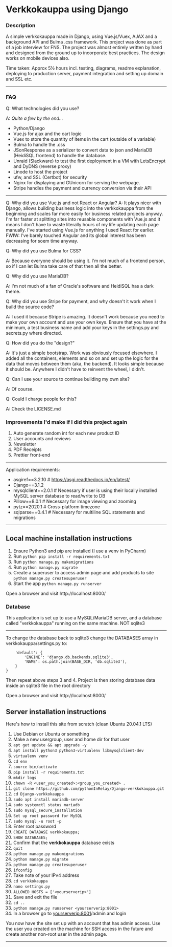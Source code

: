 # Verkkokauppa using Django

### Description

A simple verkkokauppa made in Django, using Vue.js/Vuex, AJAX and a background API and Bulma .css framework. This project was done as part of a job interview for FNS.
The project was almost entirely written by hand and designed from the ground up to incorporate best practices. The design works on mobile devices also.

Time taken: Approx 5½ hours incl. testing, diagrams, readme explanation, deploying to production server, payment integration and setting up domain and SSL etc.

______________________________________

### FAQ

Q: What technologies did you use?

A: *Quite a few by the end...*

* Python/Django
* Vue.js for ajax and the cart logic
* Vuex to store the quantity of items in the cart (outside of a variable)
* Bulma to handle the .css
* JSonResponse as a serializer to convert data to json and MariaDB (HeidiSQL frontend) to handle the database.
* Unraid (Slackware) to test the first deployment in a VM with LetsEncrypt and DyDNS (reverse proxy)
* Linode to host the project
* ufw, and SSL (Certbot) for security
* Nginx for displaying and GUnicorn for serving the webpage.
* Stripe handles the payment and currency conversion via their API

______________________________________

Q: Why did you use Vue.js and not React or Angular?
A: It plays nicer with Django, allows building business logic into the verkkokauppa from the beginning and scales far more easily for business related projects anyway.
I'm far faster at splitting sites into reusable components with Vue.js and it means I don't have to waste literally hours of my life updating each page manually. I've started using Vue.js for anything I used React for earlier. FWIW: I've barely touched Angular and its global interest has been decreasing for soem time anyway.

Q: Why did you use Bulma for CSS?

A: Because everyone should be using it. I'm not much of a frontend person, so if I can let Bulma take care of that then all the better.

Q: Why did you use MariaDB?

A: I'm not much of a fan of Oracle's software and HeidiSQL has a dark theme.

Q: Why did you use Stripe for payment, and why doesn't it work when I build the source code?

A: I used it because Stripe is amazing. It doesn't work because you need to make your own account and use your own keys.
Ensure that you have at the minimum, a test business name and add your keys in the settings.py and secrets.py where directed.

Q: How did you do the "design?"

A: It's just a simple bootstrap. Work was obviously focused elsewhere. I added all the containers, elements and so on and set up the logic for the data that moves between them (aka, the backend). It looks simple because it should be. Anywhere I didn't have to reinvent the wheel, I didn't.

Q: Can I use your source to continue building my own site?

A: Of course.

Q: Could I charge people for this?

A: Check the LICENSE.md

### Improvements I'd make if I did this project again
1. Auto generate random int for each new product ID
2. User accounts and reviews
3. Newsletter
4. PDF Receipts
5. Prettier front-end

______________________________________

Application requirements:

* asgiref==3.2.10  # https://asgi.readthedocs.io/en/latest/
* Django==3.1.2
* mysqlclient==2.0.1  # Necessary if user is using their locally installed MySQL server database to read/write to DB
* Pillow==8.0.1  # Necessary for image viewing and zooming
* pytz==2020.1  # Cross-platform timezone
* sqlparse==0.4.1  # Necessary for multiline SQL statements and migrations

______________________________________

## Local machine installation instructions

1. Ensure Python3 and pip are installed (I use a venv in PyCharm)
2. Run ```python pip install -r requirements.txt```
3. Run ```python manage.py makemigrations```
4. Run ```python manage.py migrate```
5. Create a superuser to access admin page and add products to site ```python manage.py createsuperuser```
6. Start the app ```python manage.py runserver```

Open a browser and visit http://localhost:8000/

### Database

This application is set up to use a MySQL/MariaDB server, and a database called "verkkokauppa" running on the same machine. NOT sqlite3
______________________________________

To change the database back to sqlite3 change the DATABASES array in verkkokauppa/settings.py to:

```DATABASES = {
    'default': {
        'ENGINE': 'django.db.backends.sqlite3',
        'NAME': os.path.join(BASE_DIR, 'db.sqlite3'),
    }
}
```

Then repeat above steps 3 and 4.
Project is then storing database data inside an sqlite3 file in the root directory

Open a browser and visit http://localhost:8000/

## Server installation instructions

Here's how to install this site from scratch (clean Ubuntu 20.04.1 LTS)

1. Use Debian or Ubuntu or something
2. Make a new usergroup, user and home dir for that user
3. ```apt get update && apt upgrade -y```
4. ```apt install python3 python3-virtualenv libmysqlclient-dev```
5. ```virtualenv venv```
6. ```cd env```
7. ```source bin/activate```
8. ```pip install -r requirements.txt```
9. ```mkdir logs```
10. ```chown -R <user_you_created>:<group_you_created> .```
11. ```git clone https://github.com/pythonInRelay/Django-verkkokauppa.git```
12. ```cd Django-verkkokauppa```
13. ```sudo apt install mariadb-server```
14. ```sudo systemctl status mariadb```
15. ```sudo mysql_secure_installation```
16. ```Set up root password for MySQL```
17. ```sudo mysql -u root -p```
18. Enter root password
19. ```CREATE DATABASE verkkokauppa;```
20. ```SHOW DATABASES;```
21. Confirm that the **verkkokauppa** database exists
22. ```quit```
23. ```python manage.py makemigrations```
24. ```python manage.py migrate```
25. ```python manage.py createsuperuser```
26. ```ifconfig```
27. Take note of your IPv4 address
28. ```cd verkkokauppa```
29. ```nano settings.py```
30. ```ALLOWED_HOSTS = ['<yourserverip>']```
31. Save and exit the file
32. ```cd ..```
33. ```python manage.py runserver <yourserverip:8001>```
34. In a browser go to <yourserverip:8001>/admin and login

You now have the site set up with an account that has admin access.
Use the user you created on the machine for SSH access in the future and create another non-root user in the admin page.

______________________________________